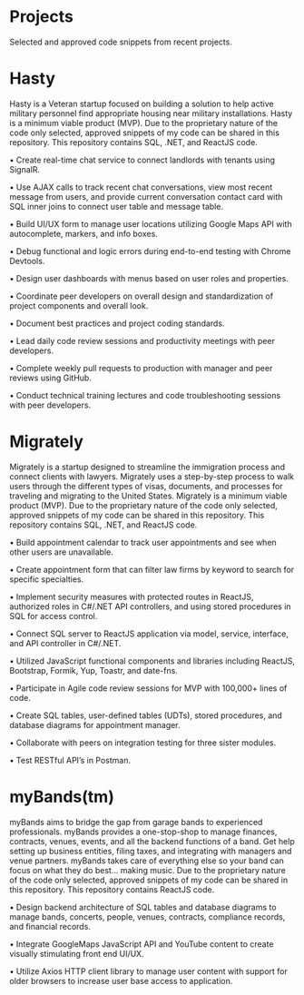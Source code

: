 # Projects
Selected and approved code snippets from recent projects.

# Hasty
Hasty is a Veteran startup focused on building a solution to help active military personnel find appropriate housing near military installations. Hasty is a minimum viable product (MVP). Due to the proprietary nature of the code only selected, approved snippets of my code can be shared in this repository. This repository contains SQL, .NET, and ReactJS code.

• Create real-time chat service to connect landlords with tenants using SignalR. 

• Use AJAX calls to track recent chat conversations, view most recent message from users, and provide current conversation contact card with SQL inner joins to connect user table and message table.

• Build UI/UX form to manage user locations utilizing Google Maps API with autocomplete, markers, and info boxes.

• Debug functional and logic errors during end-to-end testing with Chrome Devtools.

• Design user dashboards with menus based on user roles and properties.

• Coordinate peer developers on overall design and standardization of project components and overall look.

• Document best practices and project coding standards.

• Lead daily code review sessions and productivity meetings with peer developers.

• Complete weekly pull requests to production with manager and peer reviews using GitHub.

• Conduct technical training lectures and code troubleshooting sessions with peer developers.

# Migrately
Migrately is a startup designed to streamline the immigration process and connect clients with lawyers. Migrately uses a step-by-step process to walk users through the different types of visas, documents, and processes for traveling and migrating to the United States. Migrately is a minimum viable product (MVP). Due to the proprietary nature of the code only selected, approved snippets of my code can be shared in this repository. This repository contains SQL, .NET, and ReactJS code.

• Build appointment calendar to track user appointments and see when other users are unavailable. 

• Create appointment form that can filter law firms by keyword to search for specific specialties.

• Implement security measures with protected routes in ReactJS, authorized roles in C#/.NET API controllers, and using stored procedures in SQL for access control.

• Connect SQL server to ReactJS application via model, service, interface, and API controller in C#/.NET.

• Utilized JavaScript functional components and libraries including ReactJS, Bootstrap, Formik, Yup, Toastr, and date-fns.

• Participate in Agile code review sessions for MVP with 100,000+ lines of code.

• Create SQL tables, user-defined tables (UDTs), stored procedures, and database diagrams for appointment manager.

• Collaborate with peers on integration testing for three sister modules.

• Test RESTful API’s in Postman.

# myBands(tm)
myBands aims to bridge the gap from garage bands to experienced professionals. myBands provides a one-stop-shop to manage finances, contracts, venues, events, and all the backend functions of a band. Get help setting up business entities, filing taxes, and integrating with managers and venue partners. myBands takes care of everything else so your band can focus on what they do best... making music. Due to the proprietary nature of the code only selected, approved snippets of my code can be shared in this repository. This repository contains ReactJS code.

• Design backend architecture of SQL tables and database diagrams to manage bands, concerts, people, venues, contracts, compliance records, and financial records.

• Integrate GoogleMaps JavaScript API and YouTube content to create visually stimulating front end UI/UX.

• Utilize Axios HTTP client library to manage user content with support for older browsers to increase user base access to application.
